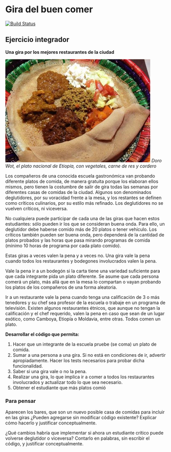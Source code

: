 # Gira del buen comer 
 
[![Build Status](https://travis-ci.org/wollok/EjercicioIntegradorGuiaDelBuenComer.svg?branch=master)](https://travis-ci.org/wollok/EjercicioIntegradorGuiaDelBuenComer)


## Ejercicio integrador
**Una gira por los mejores restaurantes de la ciudad**

![menu](menuetiopia.JPG)
*Doro Wot, el plato nacional de Etiopía, con vegetales, carne de res y cordero*

Los compañeros de una conocida escuela gastronómica van probando diferente platos de comida, de manera gratuita porque los elaboran ellos mismos, pero tienen la costumbre de salir de gira todas las semanas por diferentes casas de comidas de la ciudad. Algunos son denominados deglutidores, por su voracidad frente a la mesa, y los restantes se definen como críticos culinarios, por su estilo más refinado. Los deglutidores no se vuelven críticos, ni viceversa.

No cualquiera puede participar de cada una de las giras que hacen estos estudiantes: sólo pueden ir los que se consideran buena onda. Para ello, un deglutidor debe haberse comido más de 20 platos o tener vehículo. Los críticos también pueden ser buena onda, pero dependerá de la cantidad de platos probados y las horas que pasa mirando programas de comida (mínimo 10 horas de programa por cada plato comido). 

Estas giras a veces valen la pena y a veces no. Una gira vale la pena cuando todos los restaurantes y bodegones involucrados valen la pena. 

Vale la pena ir a un bodegón si la carta tiene una variedad suficiente para que cada integrante pida un plato diferente. Se asume que cada persona comerá un plato, más allá que en la mesa lo compartan o vayan probando los platos de los compañeros de una forma aleatoria. 

Ir a un restaurante vale la pena cuando tenga una calificación de 3 o más tenedores y su chef sea profesor de la escuela o trabaje en un programa de televisión. Existen algunos restaurantes étnicos, que aunque no tengan la calificación y el chef requerido, valen la pena en caso que sean de un lugar exótico, como Camboya, Etiopía o Moldavia, entre otras. Todos comen un plato. 

**Desarrollar el código que permita:**

1. Hacer que un integrante de la escuela pruebe (se coma) un plato de comida.
2. Sumar a una persona a una gira. Si no está en condiciones de ir, advertir apropiadamente. Hacer los tests necesarios para probar dicha funcionalidad. 
3. Saber si una gira vale o no la pena.
4. Realizar una gira, lo que implica ir a comer a todos los restaurantes involucrados y actualizar todo lo que sea necesario. 
5. Obtener el estudiante que más platos comió


### Para pensar
Aparecen los bares, que son un nuevo posible casa de comidas para incluir en las giras ¿Pueden agregarse sin modificar código existente? Explicar cómo hacerlo y justificar conceptualmente.

¿Qué cambios habría que implementar si ahora un estudiante crítico puede volverse deglutidor o viceversa? Contarlo en palabras, sin escribir el código, y justificar conceptualmente.

